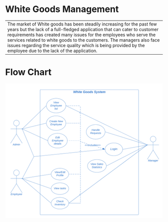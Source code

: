 # White Goods Management

<table>
<tr>
<td>
  The market of White goods has been steadily increasing for the past few years but the lack of a full-fledged application that can cater to customer requirements has created many issues for the employees who serve the services related to white goods to the customers. The managers also face issues regarding the service quality which is being provided by the employee due to the lack of the application.
</td>
</tr>
</table>

# Flow Chart
![Flow](https://github.com/Tri-coders/white-goods/blob/master/Project/AAD%20Use%20Case%20Diagram.png)
